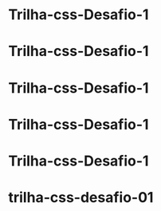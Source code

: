 # Trilha-css-Desafio-1
# Trilha-css-Desafio-1
# Trilha-css-Desafio-1
# Trilha-css-Desafio-1
# Trilha-css-Desafio-1
# trilha-css-desafio-01

